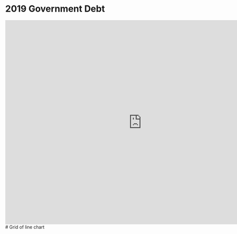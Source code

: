 # 2019 Government Debt
<iframe src="https://data.oecd.org/chart/6Bme" width="860" height="645" style="border: 0" mozallowfullscreen="true" webkitallowfullscreen="true" allowfullscreen="true"><a href="https://data.oecd.org/chart/6Bme" target="_blank">OECD Chart: General government debt, Total, % of GDP, Annual, 2019</a></iframe>
# Grid of line chart
<div class="flourish-embed flourish-chart" data-src="visualisation/8567374"><script src="https://public.flourish.studio/resources/embed.js"></script></div>

